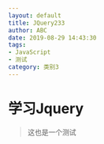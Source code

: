```yaml
---
layout: default
title: JQuery233
author: ABC
date: 2019-08-29 14:43:30
tags:
- JavaScript
- 测试
category: 类别3
---
```

# 学习Jquery

> 这也是一个测试